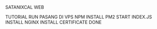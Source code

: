 SATANIXCAL WEB 


TUTORIAL RUN
PASANG DI VPS
NPM INSTALL
PM2 START INDEX.JS
INSTALL NGINX
INSTALL CERTIFICATE
DONE